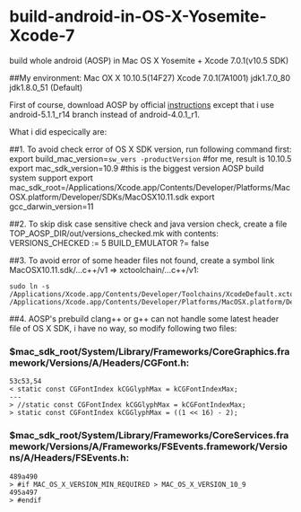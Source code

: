 # build-android-in-OS-X-Yosemite-Xcode-7
build whole android (AOSP) in Mac OS X Yosemite + Xcode 7.0.1(v10.5 SDK)


##My environment:
	Mac OX X 10.10.5(14F27)
	Xcode 7.0.1(7A1001)
	jdk1.7.0_80
	jdk1.8.0_51 (Default)

First of course, download AOSP by official <a href="https://source.android.com/source/downloading.html">instructions</a> except that i use android-5.1.1_r14 branch instead of android-4.0.1_r1.  

What i did especically are: 

##1. To avoid check error of OS X SDK version, run following command first:
	export build_mac_version=`sw_vers -productVersion`  #for me, result is 10.10.5
	export mac_sdk_version=10.9  #this is the biggest version AOSP build system support
	export mac_sdk_root=/Applications/Xcode.app/Contents/Developer/Platforms/MacOSX.platform/Developer/SDKs/MacOSX10.11.sdk
	export gcc_darwin_version=11 

##2. To skip disk case sensitive check and java version check, create a file TOP_AOSP_DIR/out/versions_checked.mk with contents:
	VERSIONS_CHECKED := 5
	BUILD_EMULATOR ?= false

##3. To avoid error of some header files not found, create a symbol link MacOSX10.11.sdk/...c++/v1 => xctoolchain/...c++/v1: 

	sudo ln -s /Applications/Xcode.app/Contents/Developer/Toolchains/XcodeDefault.xctoolchain/usr/include/c++/v1 /Applications/Xcode.app/Contents/Developer/Platforms/MacOSX.platform/Developer/SDKs/MacOSX10.11.sdk/usr/include/c++/v1

##4. AOSP's prebuild clang++ or g++ can not handle some latest header file of OS X SDK, i have no way, so modify following two files:

###  $mac_sdk_root/System/Library/Frameworks/CoreGraphics.framework/Versions/A/Headers/CGFont.h:

	53c53,54
	< static const CGFontIndex kCGGlyphMax = kCGFontIndexMax;
	---
	> //static const CGFontIndex kCGGlyphMax = kCGFontIndexMax;
	> static const CGFontIndex kCGGlyphMax = ((1 << 16) - 2);

###  $mac_sdk_root/System/Library/Frameworks/CoreServices.framework/Versions/A/Frameworks/FSEvents.framework/Versions/A/Headers/FSEvents.h:

	489a490
	> #if MAC_OS_X_VERSION_MIN_REQUIRED > MAC_OS_X_VERSION_10_9
	495a497
	> #endif


